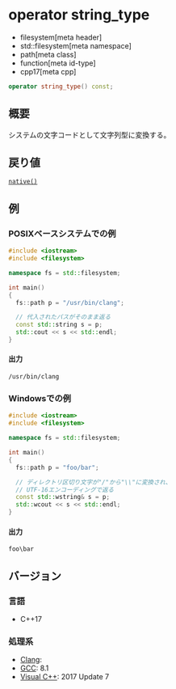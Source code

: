 # operator string_type
* filesystem[meta header]
* std::filesystem[meta namespace]
* path[meta class]
* function[meta id-type]
* cpp17[meta cpp]

```cpp
operator string_type() const;
```

## 概要
システムの文字コードとして文字列型に変換する。


## 戻り値
[`native()`](native.md)


## 例
### POSIXベースシステムでの例
```cpp example
#include <iostream>
#include <filesystem>

namespace fs = std::filesystem;

int main()
{
  fs::path p = "/usr/bin/clang";

  // 代入されたパスがそのまま返る
  const std::string s = p;
  std::cout << s << std::endl;
}
```

#### 出力
```
/usr/bin/clang
```


### Windowsでの例
```cpp
#include <iostream>
#include <filesystem>

namespace fs = std::filesystem;

int main()
{
  fs::path p = "foo/bar";

  // ディレクトリ区切り文字が"/"から"\\"に変換され、
  // UTF-16エンコーディングで返る
  const std::wstring& s = p;
  std::wcout << s << std::endl;
}
```

#### 出力
```
foo\bar
```

## バージョン
### 言語
- C++17

### 処理系
- [Clang](/implementation.md#clang):
- [GCC](/implementation.md#gcc): 8.1
- [Visual C++](/implementation.md#visual_cpp): 2017 Update 7
